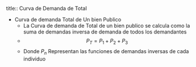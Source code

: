 title:: Curva de Demanda de Total

- Curva de demanda Total de Un bien Publico
	- La Curva de demanda de Total de  un bien publico se calcula como la suma de demandas inversa de demanda de todos los demandantes
	- $$ P_T= P_1+P_2+P_3$$
	- Donde $P_n$ Representan las funciones de demandas inversas de cada individuo
